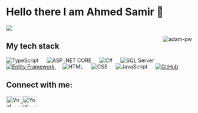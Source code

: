 # Hello there I am Ahmed Samir 👋

![](https://github.com/halfrost/halfrost/blob/master/icons/header_.png)


<p><img align="right" src="https://github.com/Adam-pw/Adam-pw/blob/main/animation_500_kxa883sd.gif" alt="adam-pw" /></p>

## My tech stack

<p align="left"> 
<p align="left"> 
  <a> 
    <img alt="TypeScript" src="https://img.shields.io/badge/-TypeScript-blue?logo=Typescript&logoColor=black">
  </a> 
  &emsp;
  <a> 
    <img alt="ASP .NET CORE" src="https://img.shields.io/badge/-ASP%20.NET%20CORE-green?logo=asp.net&Color=white">
  </a>
  &emsp;
  <a> 
     <img alt="C#" src="https://img.shields.io/badge/C%23%20-%23239120.svg?logo=c-sharp&logoColor=white">
   </a>
  &emsp;
  <a> 
    <img alt="SQL Server" src="https://img.shields.io/badge/-SQL%20Server-blue?logo=microsoft-sql-server&logoColor=white">
  </a> 
  &emsp;
  <a href="https://docs.microsoft.com/en-us/ef/" target="_blank"> 
    <img alt="Entity Framework" src="https://img.shields.io/badge/Entity%20Framework%20-%231572B6.svg?logo=entity-framework&logoColor=white">
  </a> 
  &emsp;
  <a> 
    <img alt="HTML" src="https://img.shields.io/badge/HTML%20-%23E34F26.svg?logo=html5&logoColor=white">
  </a>
  &emsp;
  <a> 
    <img alt="CSS" src="https://img.shields.io/badge/CSS%20-%231572B6.svg?logo=css3&logoColor=white">
  </a> 
  &emsp;
  <a> 
     <img alt="JavaScript" src="https://img.shields.io/badge/JavaScript%20-%23F7DF1E.svg?logo=javascript&logoColor=black">
   </a>
  &emsp;
  <a href="https://github.com/your-username" target="_blank"> 
    <img alt="GitHub" src="https://img.shields.io/badge/-GitHub-black?logo=github&logoColor=white">
  </a>
</p>

   


</p>
 

## Connect with me:

  <a href="https://www.linkedin.com/in/viral-bhadeshiya/" target="_blank">
    <img align="center" src="https://raw.githubusercontent.com/rahuldkjain/github-profile-readme-generator/master/src/images/icons/Social/linked-in-alt.svg" alt="Viral Bhadeshiya" height="30" width="40" />
  </a>
  <a href="https://www.facebook.com/your-facebook-username/" target="_blank">
    <img align="center" src="https://raw.githubusercontent.com/rahuldkjain/github-profile-readme-generator/master/src/images/icons/Social/facebook.svg" alt="Your Facebook Profile" height="30" width="40" />
  </a>
 
</p>

